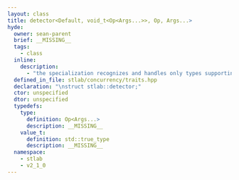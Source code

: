 ```yaml
---
layout: class
title: detector<Default, void_t<Op<Args...>>, Op, Args...>
hyde:
  owner: sean-parent
  brief: __MISSING__
  tags:
    - class
  inline:
    description:
      - "the specialization recognizes and handles only types supporting Op:"
  defined_in_file: stlab/concurrency/traits.hpp
  declaration: "\nstruct stlab::detector;"
  ctor: unspecified
  dtor: unspecified
  typedefs:
    type:
      definition: Op<Args...>
      description: __MISSING__
    value_t:
      definition: std::true_type
      description: __MISSING__
  namespace:
    - stlab
    - v2_1_0
---
```

